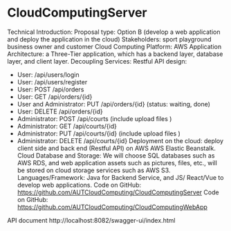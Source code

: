 # CloudComputingServer

Technical Introduction:
Proposal type: Option B (develop a web application and deploy the application in the cloud)
Stakeholders: sport playground business owner and customer
Cloud Computing Platform: AWS 
Application Architecture: a Three-Tier application, which has a backend layer, database layer, and client layer.
Decoupling Services:  Restful API design: 
- User: /api/users/login 
- User: /api/users/register
- User: POST /api/orders
- User: GET /api/orders/{id}
- User and Administrator: PUT /api/orders/{id} (status: waiting, done)
- User: DELETE /api/orders/{id}
- Administrator: POST /api/courts (include upload files )
- Administrator: GET /api/courts/{id}
- Administrator: PUT /api/courts/{id}  (include upload files )
- Administrator: DELETE /api/courts/{id}
Deployment on the cloud: deploy client side and back end (Restful API) on  AWS AWS Elastic Beanstalk.
Cloud Database and Storage: We will choose SQL databases such as AWS RDS, and web application assets such as pictures, files, etc., will be stored on cloud storage services such as AWS S3.
Languages/Framework:  Java for Backend Service, and JS/ React/Vue to develop web applications.
Code on GitHub:  https://github.com/AUTCloudComputing/CloudComputingServer 
Code on GitHub:  https://github.com/AUTCloudComputing/CloudComputingWebApp 

API document
http://localhost:8082/swagger-ui/index.html
